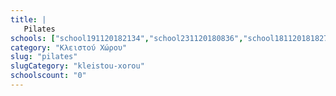 ```yaml
---
title: |
   Pilates
schools: ["school191120182134","school231120180836","school181120181827","school191120180041","school221120181603","school211120181603"]
category: "Κλειστού Χώρου"
slug: "pilates"
slugCategory: "kleistou-xorou"
schoolscount: "0"
---
```


